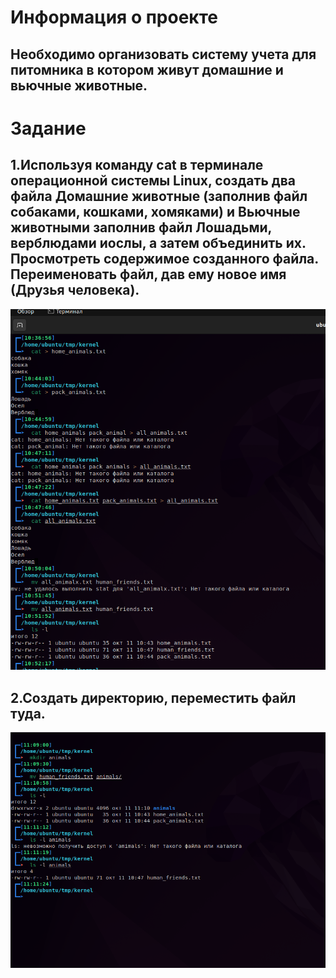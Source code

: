 # Информация о проекте
## Необходимо организовать систему учета для питомника в котором живут домашние и вьючные животные.

# Задание

## 1.Используя команду cat в терминале операционной системы Linux, создать два файла Домашние животные (заполнив файл собаками, кошками, хомяками) и Вьючные животными заполнив файл Лошадьми, верблюдами иослы, а затем объединить их. Просмотреть содержимое созданного файла. Переименовать файл, дав ему новое имя (Друзья человека).

![Task1](https://github.com/Razmik777/Kennel-calculation/blob/main/img/Task1.png)

## 2.Создать директорию, переместить файл туда.

![Task2](https://github.com/Razmik777/Kennel-calculation/blob/main/img/Task2.png)